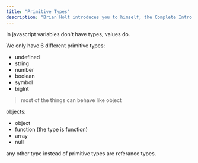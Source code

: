```yaml
---
title: "Primitive Types"
description: "Brian Holt introduces you to himself, the Complete Intro to React version 6, and what you can expect to learn"
---
```


In javascript variables don't have types, values do.

We only have 6 different primitive types:

- undefined
- string
- number
- boolean
- symbol
- bigInt

> most of the things can behave like object

objects:

- object
- function (the type is function)
- array
- null

any other type instead of primitive types are referance types.
